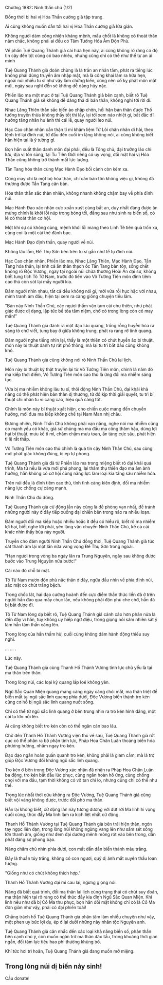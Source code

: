 




Chương 1882: Ninh thần chú (1/2)


Đồng thời bị hai vị Hóa Thần cường giả tập trung.

Ai cũng không muốn dẫn tới hai vị Hóa Thần cường giả lửa giận.

Không người dám công nhiên kháng mệnh, mấu chốt là không có thoát thân nắm chắc, không phải ai đều có Tâm Tướng Hóa Âm Độn Phù.

Về phần Tuệ Quang Thánh giả cái hứa hẹn này, ai cũng không rõ ràng có độ tin cậy đến tột cùng có bao nhiêu, nhưng cũng chỉ có thể như thế tự an ủi mình

Tuệ Quang Thánh giả đoán chừng là là trấn an nhân tâm, phát ra tiếng lúc không phải dùng truyền âm nhập mật, mà là công khai làm ra hứa hẹn, ngoài núi nhiều tu sĩ như vậy làm chứng kiến, cũng nên cố kỵ phật môn mặt mũi, ngày sau nghĩ đến sẽ không dễ dàng hủy nặc.

Phiền lão ma một mực ở tại Tuệ Quang Thánh giả bên cạnh, biết rõ Tuệ Quang Thánh giả sẽ không dễ dàng thả đi bản thân, không nghĩ tới rời đi.

Nhạc Lăng Thiên thần sắc biến ảo chập chờn, hối hận bản thân được Thổ tướng truyền thừa không thấy tốt thì lấy, lại tới xem náo nhiệt gì, bất đắc dĩ hướng tăng nhân hư ảnh thi cái lễ, quay người leo núi.

Hạc Cao chân nhân cẩn thận tỉ mỉ khâm liệm Tử Lôi chân nhân di hài, theo lệnh trở lại đỉnh núi, từ đầu đến cuối im lặng không nói, ai cũng không biết hắn hiện tại là ý tưởng gì.

Bọn hắn xuất thân danh môn đại phái, đều là Tông chủ, đại trưởng lão chi lưu, địa vị tôn sùng, tại Tu Tiên Giới riêng có uy vọng, đối mặt hai vị Hóa Thần cũng không trở thành mất lực lượng.

Tần Tang hóa thân cùng Mạc Hành Đạo bối cảnh còn kém xa.

Cũng may chỉ là một bộ hóa thân, chỉ cần bản tôn không việc gì, không đả thương được Tần Tang căn bản.

Hóa thân thần sắc thản nhiên, không nhanh không chậm bay về phía đỉnh núi.

Mạc Hành Đạo xác nhận cực xoắn xuýt cùng bất an, duy nhất đáng được ăn mừng chính là khôi lỗi núp trong bóng tối, đằng sau như sinh ra biến số, có lẽ có thoát thân cơ hội.

Một khi sự có không cùng, mệnh khôi lỗi mang theo Linh Tê tiên quả trốn xa, cũng coi là một cái thẻ đánh bạc.

Mạc Hành Đạo định thần, quay người về núi.

Không lâu lắm, Đế Thụ Sơn bên trên tu sĩ gần như tề tụ đỉnh núi.

Hạc Cao chân nhân, Phiền lão ma, Nhạc Lăng Thiên, Mạc Hành Đạo, Tần Tang hóa thân, lại tính cả ẩn thân thạch ốc Tần Tang bản tôn, sống chết không rõ Độc Vương, ngay tại ngoài núi chữa thương Hoài Ẩn đại sư, không biết tung tích Tô Tử Nam, trước đó tiến vào Vô Tướng Tiên môn đỉnh tiêm cao thủ còn sót lại mấy người kia.

Đám người nhìn nhau, tất cả đều không nói gì, mới vừa rồi hục hặc với nhau, minh tranh ám đấu, hiện tại xem ra càng giống chuyện tiếu lâm.

"Bản này Ninh Thần Chú, các ngươi thầm vận tam cái chu thiên, như phát giác được dị dạng, lập tức bế tỏa tâm niệm, chớ có trong lòng còn có may mắn!"

Tuệ Quang Thánh giả đánh ra một đạo lưu quang, trống rỗng huyễn hóa ra sáng tỏ chữ viết, tung bay ở giữa không trung, phát ra rạng rỡ tinh quang.

Đám người nghe tiếng nhìn lại, thấy là một thiên có chút huyền ảo bí thuật, môn này bí thuật danh tự rất phổ thông, mà lại tu trì bắt đầu cũng không khó.

Tuệ Quang Thánh giả cũng không nói rõ Ninh Thần Chú lai lịch.

Môn này bí thuật kỳ thật truyền lại từ Vô Tướng Tiên môn, chính là năm đó ma kiếp thời điểm, Vô Tướng Tiên môn cao thủ là ứng đối ma nhiễm sáng tạo.

Vừa bị ma nhiễm không lâu tu sĩ, thôi động Ninh Thần Chú, đại khái khả năng có thể phát hiện bản thân dị thường, từ đó kịp thời giải quyết, tu trì bí thuật chi nhân tu vi càng cao, hiệu quả càng tốt.

Chính là môn này bí thuật xuất hiện, cho chiến cuộc mang đến chuyển hướng, mới đưa ma kiếp khống chế tại Nam Man nhị châu.

Đương nhiên, Ninh Thần Chú không phải vạn năng, nghe nói ma nhiễm cũng có mạnh yếu có khác, giả sử chủng ma ma đầu ma công thâm hậu, dùng lợi hại bí thuật, mưu kế tỉ mỉ, chầm chậm mưu toan, ẩn tàng cực sâu, phát hiện tỉ lệ rất thấp.

Vô Tướng Tiên môn cao thủ chính là quá tin cậy Ninh Thần Chú, sau cùng mới phát giác không đúng, bị ép tự phong.

Tuệ Quang Thánh giả đã từ Phiền lão ma trong miệng biết rõ đại khái quá trình, Ma tử nếu là vừa mới phá phong, lại thâm thụ thiên đạo ma âm ảnh hưởng, hẳn không có cơ hội cùng năng lực làm loại kia tầng sâu nhiễm hóa.

Trên núi đều là đỉnh tiêm cao thủ, tính tình càng kiên định, đối ma nhiễm năng lực chống cự càng mạnh.

Ninh Thần Chú đủ dùng.

Tuệ Quang Thánh giả cử động lần này cũng là để phòng vạn nhất, để tránh những người này ở đây tiếp xuống đại chiến bên trong náo ra nhiễu loạn.

Đám người đối ma kiếp hoặc nhiều hoặc ít đều có hiểu rõ, biết rõ ma nhiễm lợi hại, biết nghe lời phải, yên lặng vận chuyển Ninh Thần Chú, kể cả cái khác nhìn thấy bùa này người.

Truyền cho đám người Ninh Thần Chú đồng thời, Tuệ Quang Thánh giả túc sát thanh âm lại một lần nữa vang vọng Đế Thụ Sơn trong ngoài.

"Hạn ngươi trong vòng ba ngày lăn ra Trung Nguyên, ngày sau không được bước vào Trung Nguyên nửa bước!"

Cái nào đó chỗ bí mật.

Tô Tử Nam mượn độn phù nặc thân ở đây, ngửa đầu nhìn về phía đỉnh núi, sắc mặt có chút trắng bệch.

Trong chốc lát, hai đạo cường hoành đến cực điểm thần thức liền đã ở trên người hắn đảo qua mấy chục lần, nếu không phải độn phù che chở, hắn đã bị bắt được đi.

Tô Tử Nam lòng dạ biết rõ, Tuệ Quang Thánh giả cảnh cáo hơn phân nửa là đến đây vì hắn, tuy không uy hiếp ngữ điệu, trong giọng nói sâm nhiên sát ý làm hắn tâm thần căng lên.

Trong lòng của hắn thầm hừ, cuối cùng không dám hành động thiếu suy nghĩ.

... ... .

Lúc này.

Tuệ Quang Thánh giả cùng Thanh Hồ Thánh Vương tinh lực chủ yếu là tại ma thân trên thân.

Trong lòng núi, các loại kỳ quang lấp loé không yên.

Ngũ Sắc Quan Miện quang mang càng ngày càng chói mắt, ma thân triệt để biến mất tại ngũ sắc linh quang phía dưới, Độc Vương biến thành tro kén cũng cơ hồ bị ngũ sắc linh quang nuốt sống.

Chỉ có thể từ ngũ sắc linh quang ở bên trong nhìn ra tro kén hình dáng, một cái to lớn nổi lên.

Ai cũng không biết tro kén còn có thể ngăn cản bao lâu.

Chờ đến Thanh Hồ Thánh Vương viện thủ về sau, Tuệ Quang Thánh giả rốt cục có thể phân ra bộ phận tinh lực, Pháp Hoa Chân Luân thoáng biến hóa phương hướng, nhắm ngay tro kén.

Đạo đạo ngân hoàn quấn quanh tro kén, không phải là giam cầm, mà là trợ giúp Độc Vương đối kháng ngũ sắc linh quang.

Tro kén ở bên trong Độc Vương xác nhận đã nhận ra Pháp Hoa Chân Luân ba động, tro kén bắt đầu lúc phục, cùng ngân hoàn hô ứng, cùng chống chọi với ma đầu, tạm thời không có vỡ tan chi lo, nhưng cũng chỉ có thể như thế.

Trong lúc nhất thời cứu không ra Độc Vương, Tuệ Quang Thánh giả cũng biết vội vàng không được, trước đối phó ma thân.

Hắn lại không biết, cử động lần này tương đương với đứt rời Ma linh hi vọng cuối cùng, thúc đẩy Ma linh làm ra kịch liệt nhất cử động.

Thanh Hồ Thánh Vương tại Tuệ Quang Thánh giả bên trái hiện thân, ngón tay ngọc liên đạn, trong lòng núi không ngừng vang lên như sấm sét sóng lớn thanh âm, giống như đem đại dương mênh mông rót vào bên trong, dẫn phát đáng sợ phong bạo.

Nàng chăm chú nhìn phía dưới, con mắt dần dần biến thành màu trắng.

Đây là thuần túy trắng, không có con ngươi, quỷ dị ánh mắt xuyên thấu loạn tượng.

"Giống như có chút không thích hợp."

Thanh Hồ Thánh Vương đại mi cau lại, ngưng giọng nói.

Nàng đã biết quá trình, đối ma thân lai lịch cùng trạng thái có chút suy đoán, ma thân hiện tại rõ ràng có thể thúc đẩy kia đỉnh Ngũ Sắc Quan Miện. Khí linh nếu như đã bị Cổ Ma thu phục, bọn hắn đối mặt không chỉ có là Cổ Ma đơn giản như vậy, phải có đại phiền toái!

Chẳng trách hồ Tuệ Quang Thánh giả phân tâm làm nhiều chuyện như vậy, một phen uy bức lợi dụ, ép ở lại dưới những này nhân tộc Nguyên anh.

Tuệ Quang Thánh giả cân nhắc đến các loại khả năng biến số, phân thần bên cạnh chú ý, còn muốn ngăn trở ma thân đào tẩu, trong khoảng thời gian ngắn, đối tâm lực tiêu hao phi thường khủng bố.

Khí tức hơi trì hoãn, Tuệ Quang Thánh giả đang muốn mở miệng.

Trong lòng núi dị biến nảy sinh!
--
Cầu donate!




